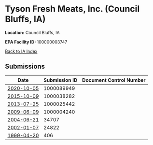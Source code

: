# Tyson Fresh Meats, Inc. (Council Bluffs, IA)

**Location:** Council Bluffs, IA

**EPA Facility ID:** 100000003747

[Back to IA Index](../../index.md)

## Submissions

| Date | Submission ID | Document Control Number |
|------|--------------|-------------------------|
| [2020-10-05](submissions/1000089949.md) | 1000089949 |  |
| [2015-10-09](submissions/1000038282.md) | 1000038282 |  |
| [2013-07-25](submissions/1000025442.md) | 1000025442 |  |
| [2009-06-09](submissions/1000004240.md) | 1000004240 |  |
| [2004-06-21](submissions/34707.md) | 34707 |  |
| [2002-01-07](submissions/24822.md) | 24822 |  |
| [1999-04-20](submissions/406.md) | 406 |  |
